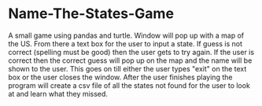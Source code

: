 # Name-The-States-Game
A small game using pandas and turtle. Window will pop up with a map of the US. From there a text box for the user to input
a state. If guess is not correct (spelling must be good) then the user gets to try again. If the user is correct then the
correct guess will pop up on the map and the name will be shown to the user. This goes on till either the user types "exit"
on the text box or the user closes the window. 
After the user finishes playing the program will create a csv file of all the states not found for the user to look at and 
learn what they missed.
